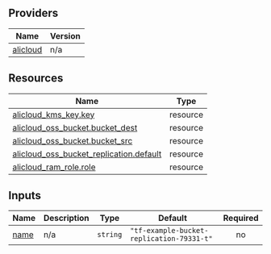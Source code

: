 <!-- BEGIN_TF_DOCS -->
## Providers

| Name | Version |
|------|---------|
| <a name="provider_alicloud"></a> [alicloud](#provider\_alicloud) | n/a |

## Resources

| Name | Type |
|------|------|
| [alicloud_kms_key.key](https://registry.terraform.io/providers/hashicorp/alicloud/latest/docs/resources/kms_key) | resource |
| [alicloud_oss_bucket.bucket_dest](https://registry.terraform.io/providers/hashicorp/alicloud/latest/docs/resources/oss_bucket) | resource |
| [alicloud_oss_bucket.bucket_src](https://registry.terraform.io/providers/hashicorp/alicloud/latest/docs/resources/oss_bucket) | resource |
| [alicloud_oss_bucket_replication.default](https://registry.terraform.io/providers/hashicorp/alicloud/latest/docs/resources/oss_bucket_replication) | resource |
| [alicloud_ram_role.role](https://registry.terraform.io/providers/hashicorp/alicloud/latest/docs/resources/ram_role) | resource |

## Inputs

| Name | Description | Type | Default | Required |
|------|-------------|------|---------|:--------:|
| <a name="input_name"></a> [name](#input\_name) | n/a | `string` | `"tf-example-bucket-replication-79331-t"` | no |
<!-- END_TF_DOCS -->    